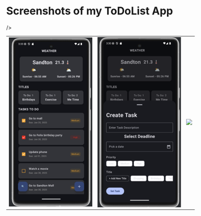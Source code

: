 

# Screenshots of my ToDoList App

<table>
  <tr>
    <td><img src="https://github.com/NathiGlucode/ToDoListApp/blob/main/Screenshot%202025-06-24%20at%2015.33.32.png?raw=true" width="400"/></td>
    <td><img src="https://github.com/NathiGlucode/ToDoListApp/blob/main/Screenshot%202025-06-24%20at%2015.30.20.png?raw=true" width="400"/></td>
    <td><img src="(https://github.com/NathiGlucode/ToDoListApp/blob/main/Screenshot%202025-06-24%20at%2015.30.55.png)" width="400"/></td>
/></td>

  </tr>
</table>

